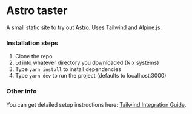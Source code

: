 # Astro taster

A small static site to try out [Astro](https://astro.build/). Uses Tailwind and Alpine.js.

### Installation steps

1. Clone the repo
2. `cd` into whatever directory you downloaded (Nix systems)
3. Type `yarn install` to install dependencies
4. Type `yarn dev` to run the project (defaults to localhost:3000)

### Other info

You can get detailed setup instructions here: [Tailwind Integration Guide](https://docs.astro.build/en/guides/integrations-guide/tailwind).
